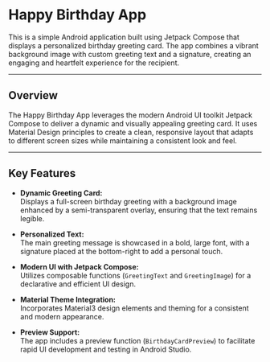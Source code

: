 # Happy Birthday App

This is a simple Android application built using Jetpack Compose that displays a personalized birthday greeting card. The app combines a vibrant background image with custom greeting text and a signature, creating an engaging and heartfelt experience for the recipient.

---

## Overview

The Happy Birthday App leverages the modern Android UI toolkit Jetpack Compose to deliver a dynamic and visually appealing greeting card. It uses Material Design principles to create a clean, responsive layout that adapts to different screen sizes while maintaining a consistent look and feel.

---

## Key Features

- **Dynamic Greeting Card:**  
  Displays a full-screen birthday greeting with a background image enhanced by a semi-transparent overlay, ensuring that the text remains legible.

- **Personalized Text:**  
  The main greeting message is showcased in a bold, large font, with a signature placed at the bottom-right to add a personal touch.

- **Modern UI with Jetpack Compose:**  
  Utilizes composable functions (`GreetingText` and `GreetingImage`) for a declarative and efficient UI design.

- **Material Theme Integration:**  
  Incorporates Material3 design elements and theming for a consistent and modern appearance.

- **Preview Support:**  
  The app includes a preview function (`BirthdayCardPreview`) to facilitate rapid UI development and testing in Android Studio.